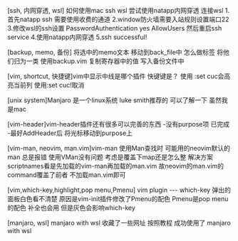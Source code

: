 [ssh, 内网穿透, wsl] 如何使用mac ssh wsl
    尝试使用natapp内网穿透 连接wsl
    1.首先natapp ssh 需要使用收费的通道 
    2.window防火墙需要入站规则设置端口22
    3.修改wsl的ssh设置 PasswordAuthentication yes   AllowUsers 然后重启ssh service
    4.使用natapp内网穿透
    5.ssh successful!

[backup, memo, 备份] 将选中的memo文本 移动到back_file中 怎么做标签 将他们归为一类
   使用backup.vim 复制寄存器中的值 写入备份文件中


[vim, shortcut, 快捷键]vim中显示中线是哪个插件 快键键是？
   使用 :set cuc会高亮当前列 使用:set cuc!取消

[unix system]Manjaro 是一个linux系统 luke smith推荐的 可以了解一下 虽然我是mac

[vim-header]vim-header插件还有很多可以完善的东西
   -没有purpose项 已完成
   -最好AddHeader后 将光标移动到purpose上

[vim-man, neovim, man.vim]vim-man 使用Man查找时 可能用的neovim默认的man 总是报错 
  使用VMan没有问题 考虑是覆盖下map还是怎么整
  解决方案 scriptnames看是先加载的vim-man再加载的man.vim 故neovim的man.vim的command覆盖了前者
  不加载man.vim即可

[vim,which-key,highlight,pop menu,Pmenu] vim plugin --- which-key 弹出的面板白色看不清楚
  原因是vim-init插件修改了Pmenu的配色 Pmenu是pop menu的配色 补全也会用 但是灰色会影响which-key

[manjaro, wsl] manjaro with wsl
  收藏了一些网址 按照教程 成功使用了 manjaro with wsl

